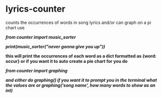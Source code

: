 # lyrics-counter
counts the occurrences of words in song lyrics and/or can graph on a pi chart 
use 
<p> </p>
<b><i>from counter import music_sorter
  
  print(music_sorter("never gonna give you up"))</i>
  <p> </p>
  this will print the occurrences of each word as a dict formatted as {word: occur}
  or if you want it to auto create a pie chart for you do 
  <p> </p>
  <b><i> from counter import graphing<i>
    <p> </p>
    and either do 
    <b><i>graphing() </i> if you want it to prompt you in the terminal what the values are or
      <b><i> graphing('song name', how many words to show as an int)</i>
